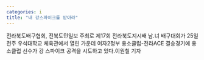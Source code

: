 ```yaml
---
categories: i
title: "내 강스파이크를 받아라"
---
```

전라북도배구협회, 전북도민일보 주최로 제17회 전라북도지시배 남.녀 배구대회가 25일 전주 우석대학교 체육관에서 열린 가운데 여자2청부 용소클럽-전라ACE 결승경기에 용소클럽 선수가 강 스파이크 공격을 시도하고 있다.이원철 기자